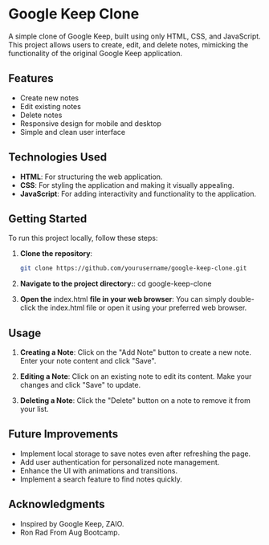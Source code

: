 # Google Keep Clone

A simple clone of Google Keep, built using only HTML, CSS, and JavaScript. This project allows users to create, edit, and delete notes, mimicking the functionality of the original Google Keep application.

## Features

- Create new notes
- Edit existing notes
- Delete notes
- Responsive design for mobile and desktop
- Simple and clean user interface

## Technologies Used

- **HTML**: For structuring the web application.
- **CSS**: For styling the application and making it visually appealing.
- **JavaScript**: For adding interactivity and functionality to the application.

## Getting Started

To run this project locally, follow these steps:

1. **Clone the repository**:
   ```bash
   git clone https://github.com/yourusername/google-keep-clone.git

2. **Navigate to the project directory:**:
   cd google-keep-clone

3. **Open the** index.html **file in your web browser**: You can simply double-click the index.html file or open it using your preferred web browser.

## Usage

1. **Creating a Note**:  Click on the "Add Note" button to create a new note. Enter your note content and click "Save".
   
2. **Editing a Note**:  Click on an existing note to edit its content. Make your changes and click "Save" to update.
  
3. **Deleting a Note**: Click the "Delete" button on a note to remove it from your list.

## Future Improvements

- Implement local storage to save notes even after refreshing the page.
- Add user authentication for personalized note management.
- Enhance the UI with animations and transitions.
- Implement a search feature to find notes quickly.

## Acknowledgments

- Inspired by Google Keep, ZAIO.
- Ron Rad From Aug Bootcamp.
